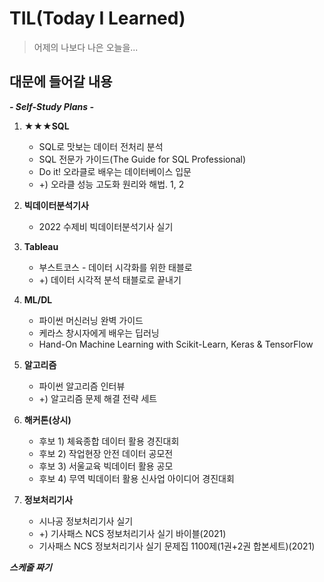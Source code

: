 # TIL(Today I Learned)

> 어제의 나보다 나은 오늘을...



## 대문에 들어갈 내용

***<Self-Study Plans>***

***- Self-Study Plans -***

1. **★★★SQL**
   - SQL로 맛보는 데이터 전처리 분석
   - SQL 전문가 가이드(The Guide for  SQL Professional)
   - Do it! 오라클로 배우는 데이터베이스 입문
   - +) 오라클 성능 고도화 원리와 해법. 1, 2
2. **빅데이터분석기사**
   - 2022 수제비 빅데이터분석기사 실기
3. **Tableau**
   - 부스트코스 - 데이터 시각화를 위한 태블로
   - +) 데이터 시각적 분석 태블로로 끝내기
4. **ML/DL**
   - 파이썬 머신러닝 완벽 가이드
   - 케라스 창시자에게 배우는 딥러닝
   - Hand-On Machine Learning with Scikit-Learn, Keras & TensorFlow
5. **알고리즘**
   - 파이썬 알고리즘 인터뷰
   - +) 알고리즘 문제 해결 전략 세트
6. **해커톤(상시)**

   - 후보 1) 체육종합 데이터 활용 경진대회
   - 후보 2) 작업현장 안전 데이터 공모전
   - 후보 3) 서울교육 빅데이터 활용 공모
   - 후보 4) 무역 빅데이터 활용 신사업 아이디어 경진대회
7. **정보처리기사**

   - 시나공 정보처리기사 실기
   - +) 기사패스 NCS 정보처리기사 실기 바이블(2021)
   - 기사패스 NCS 정보처리기사 실기 문제집 1100제(1권+2권 합본세트)(2021)



***스케줄 짜기***

